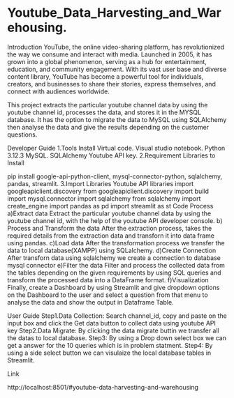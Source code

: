 # Youtube_Data_Harvesting_and_Warehousing.

Introduction YouTube, the online video-sharing platform, has revolutionized the way we consume and interact with media. Launched in 2005, it has grown into a global phenomenon, serving as a hub for entertainment, education, and community engagement. With its vast user base and diverse content library, YouTube has become a powerful tool for individuals, creators, and businesses to share their stories, express themselves, and connect with audiences worldwide.

This project extracts the particular youtube channel data by using the youtube channel id, processes the data, and stores it in the MYSQL database. It has the option to migrate the data to MySQL using SQLAlchemy then analyse the data and give the results depending on the customer questions.

Developer Guide 1.Tools Install Virtual code. Visual studio notebook. Python 3.12.3 MySQL. SQLAlchemy Youtube API key. 2.Requirement Libraries to Install

pip install google-api-python-client, mysql-connector-python, sqlalchemy, pandas, streamlit.
3.Import Libraries Youtube API libraries import googleapiclient.discovery from googleapiclient.discovery import build import mysql.connector import sqlalchemy from sqlalchemy import create_engine import pandas as pd import streamlit as st Code Process a)Extract data Extract the particular youtube channel data by using the youtube channel id, with the help of the youtube API developer console. b) Process and Transform the data After the extraction process, takes the required details from the extraction data and transforn it into data frame using pandas. c)Load data After the transformation process we transfer the data to local database(XAMPP) using SQLalchemy. d)Create Connection After transforn data using sqlalchemy we create a connection to database mysql connector e)Filter the data Filter and process the collected data from the tables depending on the given requirements by using SQL queries and transform the processed data into a DataFrame format. f)Visualization Finally, create a Dashboard by using Streamlit and give dropdown options on the Dashboard to the user and select a question from that menu to analyse the data and show the output in Dataframe Table.

User Guide Step1.Data Collection: Search channel_id, copy and paste on the input box and click the Get data button to collect data using youtube API key Step2.Data Migrate: By clicking the data migrate buttin we transfer all the datas to local database. Step3: By using a Drop down select box we can get a answer for the 10 queries which is in problem statment. Step4: By using a side select button we can visulaize the local database tables in Streamlit.

Link

http://localhost:8501/#youtube-data-harvesting-and-warehousing

